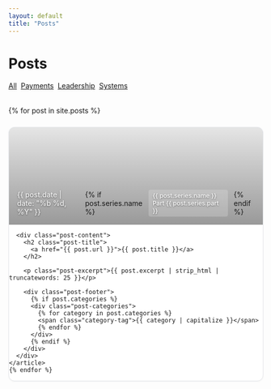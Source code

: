 ```yaml
---
layout: default
title: "Posts"
---
```


<div class="mx-auto max-w-3xl">
  <h1 class="text-4xl font-bold mb-6">Posts</h1>
  
  <!-- Filter Chips -->
  <div class="flex gap-2 mb-6">
    <a class="chip chip--active" href="/blog">All</a>
    <a class="chip" href="/blog?tag=payments">Payments</a>
    <a class="chip" href="/blog?tag=leadership">Leadership</a>
    <a class="chip" href="/blog?tag=systems">Systems</a>
  </div>

  <!-- Posts Grid - Finshots Style -->
  <div class="posts-grid">
    {% for post in site.posts %}
    <article class="post-card">
      <!-- Banner Image with Teal Fallback -->
      <div class="post-banner" 
           {% if post.banner_image %}
           style="background-image: url('{{ post.banner_image | relative_url }}');"
           {% else %}
           style="background: {{ post.banner_color | default: '#157878' }};"
           {% endif %}>
        <div class="post-meta">
          <span class="post-date">{{ post.date | date: "%b %d, %Y" }}</span>
          {% if post.series.name %}
          <span class="post-series">{{ post.series.name }} Part {{ post.series.part }}</span>
          {% endif %}
        </div>
      </div>
      
      <div class="post-content">
        <h2 class="post-title">
          <a href="{{ post.url }}">{{ post.title }}</a>
        </h2>
        
        <p class="post-excerpt">{{ post.excerpt | strip_html | truncatewords: 25 }}</p>
        
        <div class="post-footer">
          {% if post.categories %}
          <div class="post-categories">
            {% for category in post.categories %}
            <span class="category-tag">{{ category | capitalize }}</span>
            {% endfor %}
          </div>
          {% endif %}
        </div>
      </div>
    </article>
    {% endfor %}
  </div>
</div>

<style>
/* Finshots-inspired blog styling */

.posts-grid {
  display: flex;
  flex-direction: column;
  gap: 1.5rem;
  margin-top: 2rem;
}

.post-card {
  background: white;
  border: 1px solid #e5e7eb;
  border-radius: 12px;
  overflow: hidden;
  transition: all 0.2s ease;
  box-shadow: 0 1px 3px rgba(0, 0, 0, 0.05);
}

.post-card:hover {
  border-color: var(--accent);
  box-shadow: 0 8px 24px rgba(0, 0, 0, 0.12);
  transform: translateY(-2px);
}

/* Banner area with image or teal background */
.post-banner {
  height: 160px;
  background-size: cover;
  background-position: center;
  background-repeat: no-repeat;
  position: relative;
  display: flex;
  align-items: flex-end;
  padding: 1rem;
}

/* Banner overlay for better text readability */
.post-banner::before {
  content: '';
  position: absolute;
  top: 0;
  left: 0;
  right: 0;
  bottom: 0;
  background: linear-gradient(to bottom, rgba(0,0,0,0.1), rgba(0,0,0,0.4));
  pointer-events: none;
}

.post-content {
  padding: 1.5rem;
}

.post-meta {
  display: flex;
  align-items: center;
  gap: 0.75rem;
  position: relative;
  z-index: 1;
}

.post-date {
  font-size: 0.875rem;
  color: rgba(255, 255, 255, 0.9);
  font-weight: 500;
  text-shadow: 0 1px 3px rgba(0, 0, 0, 0.5);
}

.post-series {
  font-size: 0.75rem;
  background: rgba(255, 255, 255, 0.2);
  color: white;
  padding: 0.25rem 0.5rem;
  border-radius: 4px;
  font-weight: 500;
  backdrop-filter: blur(4px);
  text-shadow: 0 1px 3px rgba(0, 0, 0, 0.5);
}

.post-title {
  margin: 0 0 0.75rem 0;
  font-size: 1.25rem;
  font-weight: 600;
  line-height: 1.3;
}

.post-title a {
  color: #111827;
  text-decoration: none;
  transition: color 0.2s ease;
}

.post-title a:hover {
  color: var(--accent);
}

.post-excerpt {
  color: #4b5563;
  line-height: 1.6;
  margin: 0 0 1rem 0;
  font-size: 0.95rem;
}

.post-footer {
  display: flex;
  justify-content: space-between;
  align-items: center;
  padding-top: 0.75rem;
  border-top: 1px solid #f3f4f6;
}

.post-categories {
  display: flex;
  gap: 0.5rem;
}

.category-tag {
  font-size: 0.75rem;
  background: #e0f2fe;
  color: #0369a1;
  padding: 0.25rem 0.5rem;
  border-radius: 12px;
  font-weight: 500;
}

/* Filter chips styling */
.flex {
  display: flex;
}

.gap-2 {
  gap: 8px;
}

/* Responsive adjustments */
@media (max-width: 640px) {
  .post-card {
    padding: 1.25rem;
  }
  
  .post-title {
    font-size: 1.125rem;
  }
  
  .post-meta {
    flex-direction: column;
    align-items: flex-start;
    gap: 0.5rem;
  }
  
  .flex {
    flex-wrap: wrap;
  }
}
</style>